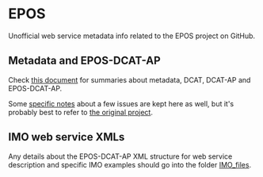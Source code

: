 # EPOS

Unofficial web service metadata info related to the EPOS project on GitHub.

## Metadata and EPOS-DCAT-AP

Check [this document](Metadata/About_EPOS-DCAT-AP.md) for summaries about metadata, DCAT, DCAT-AP and EPOS-DCAT-AP.

Some [specific notes](Metadata/SpecificNotes_EPOS-DCAT-AP.md) about a few issues are kept here as well, but it's probably best to refer to [the original project](https://github.com/epos-eu/EPOS-DCAT-AP).

## IMO web service XMLs

Any details about the EPOS-DCAT-AP XML structure for web service description and specific IMO examples should go into the folder [IMO_files](IMO_files).